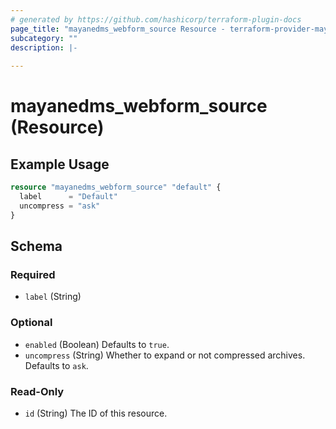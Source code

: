 ```yaml
---
# generated by https://github.com/hashicorp/terraform-plugin-docs
page_title: "mayanedms_webform_source Resource - terraform-provider-mayanedms"
subcategory: ""
description: |-
  
---
```


# mayanedms_webform_source (Resource)



## Example Usage

```terraform
resource "mayanedms_webform_source" "default" {
  label      = "Default"
  uncompress = "ask"
}
```

<!-- schema generated by tfplugindocs -->
## Schema

### Required

- `label` (String)

### Optional

- `enabled` (Boolean) Defaults to `true`.
- `uncompress` (String) Whether to expand or not compressed archives. Defaults to `ask`.

### Read-Only

- `id` (String) The ID of this resource.


